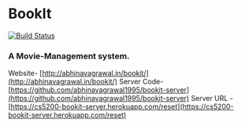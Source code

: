 # BookIt

[![Build Status](
https://travis-ci.com/abhinavagrawal1995/bookit.svg?branch=master)](https://travis-ci.org/abhinavagrawal1995/bookit)

### A Movie-Management system.


Website- [http://abhinavagrawal.in/bookit/](http://abhinavagrawal.in/bookit/)
Server Code- [https://github.com/abhinavagrawal1995/bookit-server](https://github.com/abhinavagrawal1995/bookit-server)
Server URL - [https://cs5200-bookit-server.herokuapp.com/reset](https://cs5200-bookit-server.herokuapp.com/reset)